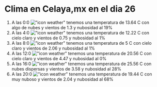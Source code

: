 # Clima en Celaya,mx en el dia 26

1. A las 0:0 !["icon weather"](http://openweathermap.org/img/w/02n.png) tenemos una temperatura de 13.64 C con algo de nubes y  vientos de 1.3 y nubosidad al 19%
1. A las 4:0 !["icon weather"](http://openweathermap.org/img/w/01n.png) tenemos una temperatura de 12.22 C con cielo claro y  vientos de 0.75 y nubosidad al 1%
1. A las 8:0 !["icon weather"](http://openweathermap.org/img/w/01d.png) tenemos una temperatura de 5 C con cielo claro y  vientos de 2.06 y nubosidad al 1%
1. A las 12:0 !["icon weather"](http://openweathermap.org/img/w/01d.png) tenemos una temperatura de 20.56 C con cielo claro y  vientos de 4.47 y nubosidad al 0%
1. A las 16:0 !["icon weather"](http://openweathermap.org/img/w/03d.png) tenemos una temperatura de 25.56 C con nubes dispersas y  vientos de 3.58 y nubosidad al 28%
1. A las 20:0 !["icon weather"](http://openweathermap.org/img/w/04n.png) tenemos una temperatura de 19.44 C con muy nuboso y  vientos de 2.04 y nubosidad al 68%
